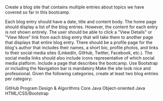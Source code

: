 Create a blog site that contains multiple entries about topics we have covered so far in this bootcamp.

Each blog entry should have a date, title and content body.
The home page should display a list of the blog entries. However, the content for each entry is not shown entirely. The user should be able to click a "View Details" or "View More" link from each blog entry that will take them to another page that displays that entire blog entry.
There should be a profile page for the blog's author that includes their names, a short bio, profile photos, and links to their social media sites (LinkedIn, GitHub, Twitter, Facebook, etc.). The social media links should also include icons representative of which social media platform.
Include a page that describes the bootcamp.
Use Bootstrap or including the Navigation bar is mandatory
Make the site look nice and professional.
Given the following categories, create at least two blog entries per category:

GitHub
Program Design & Algorithms
Core Java
Object-oriented Java
HTML/CSS/Bootstrap
